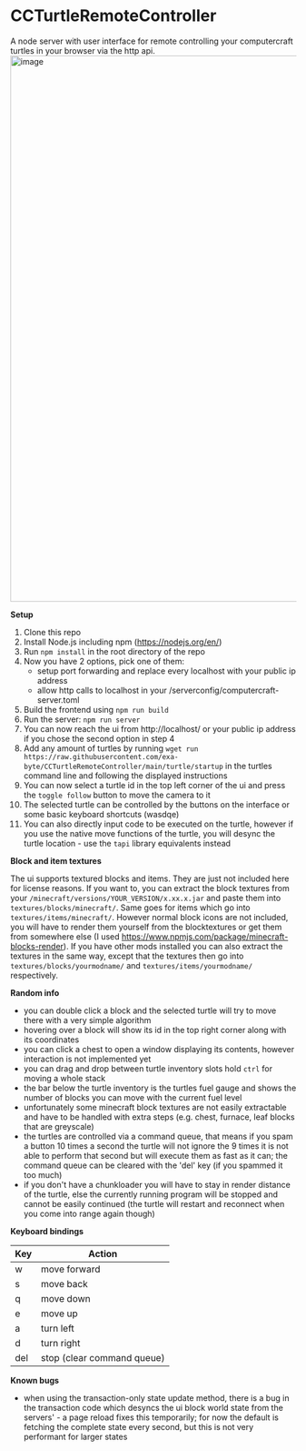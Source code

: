 # CCTurtleRemoteController
A node server with user interface for remote controlling your computercraft turtles in your browser via the http api.
<img width="960" alt="image" src="https://user-images.githubusercontent.com/14824895/166954166-ecf32647-2f5f-4cff-bf16-a79f6dba9573.png">

**Setup**

1. Clone this repo
2. Install Node.js including npm (https://nodejs.org/en/)
3. Run `npm install` in the root directory of the repo
4. Now you have 2 options, pick one of them:
    * setup port forwarding and replace every localhost with your public ip address
    * allow http calls to localhost in your <mcsavegame>/serverconfig/computercraft-server.toml
6. Build the frontend using `npm run build`
7. Run the server: `npm run server`
8. You can now reach the ui from http://localhost/ or your public ip address if you chose the second option in step 4
9. Add any amount of turtles by running `wget run https://raw.githubusercontent.com/exa-byte/CCTurtleRemoteController/main/turtle/startup` in the turtles command line and following the displayed instructions
10. You can now select a turtle id in the top left corner of the ui and press the `toggle follow` button to move the camera to it
11. The selected turtle can be controlled by the buttons on the interface or some basic keyboard shortcuts (wasdqe)
12. You can also directly input code to be executed on the turtle, however if you use the native move functions of the turtle, you will desync the turtle location - use the `tapi` library equivalents instead
  
**Block and item textures**

The ui supports textured blocks and items. They are just not included here for license reasons. If you want to, you can extract the block textures from your `/minecraft/versions/YOUR_VERSION/x.xx.x.jar` and paste them into `textures/blocks/minecraft/`.
Same goes for items which go into `textures/items/minecraft/`. However normal block icons are not included, you will have to render them yourself from the blocktextures or get them from somewhere else (I used https://www.npmjs.com/package/minecraft-blocks-render).
If you have other mods installed you can also extract the textures in the same way, except that the textures then go into `textures/blocks/yourmodname/` and `textures/items/yourmodname/` respectively.

**Random info**

- you can double click a block and the selected turtle will try to move there with a very simple algorithm
- hovering over a block will show its id in the top right corner along with its coordinates
- you can click a chest to open a window displaying its contents, however interaction is not implemented yet
- you can drag and drop between turtle inventory slots hold `ctrl` for moving a whole stack
- the bar below the turtle inventory is the turtles fuel gauge and shows the number of blocks you can move with the current fuel level
- unfortunately some minecraft block textures are not easily extractable and have to be handled with extra steps (e.g. chest, furnace, leaf blocks that are greyscale)
- the turtles are controlled via a command queue, that means if you spam a button 10 times a second the turtle will not ignore the 9 times it is not able to perform that second but will execute them as fast as it can; the command queue can be cleared with the 'del' key (if you spammed it too much)
- if you don't have a chunkloader you will have to stay in render distance of the turtle, else the currently running program will be stopped and cannot be easily continued (the turtle will restart and reconnect when you come into range again though)
   
**Keyboard bindings**
   
| Key | Action                     |
|-----|----------------------------|
| w   | move forward               |
| s   | move back                  |
| q   | move down                  |
| e   | move up                    |
| a   | turn left                  |
| d   | turn right                 |
| del | stop (clear command queue) |
  
**Known bugs**
  
* when using the transaction-only state update method, there is a bug in the transaction code which desyncs the ui block world state from the servers' - a page reload fixes this temporarily; for now the default is fetching the complete state every second, but this is not very performant for larger states
  
